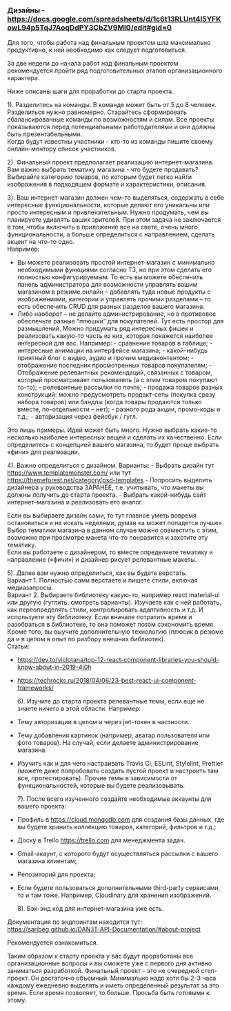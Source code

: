 ### Дизайны  - https://docs.google.com/spreadsheets/d/1c6t13RLUnt4I5YFKowL94p5TqJ7AoqDdPY3CbZV9Ml0/edit#gid=0

Для того, чтобы работа над финальным проектом шла максимально продуктивно, к ней необходимо как следует подготовиться.

За две недели до начала работ над финальным проектом рекомендуется пройти ряд подготовительных этапов организационного характера.

Ниже описаны шаги для проработки до старта проекта.

1). Разделитесь на команды. В команде может быть от 5 до 8 человек. Разделиться нужно равномерно. Старайтесь сформировать сбалансированные команды по возможностям и силам. Все проекты показываются перед потенциальными работодателями и они должны быть презентабельными. <br />
Когда будут известны участники - кто-то из команды пишите своему онлайн-ментору список участников.

2). Финальный проект предполагает реализацию интернет-магазина. Вам важно выбрать тематику магазина - что будете продавать? Выбирайте категорию товаров, по которым будет легко найти изображения в подходящем формате и характеристики, описания.

3). Ваш интернет-магазин должен чем-то выделяться, содержать в себе интересные функциональности, которые делают его уникальны или просто интересным и привлекательным. Нужно продумать, чем вы планируете удивлять ваших зрителей. При этом задача не заключается в том, чтобы включить в приложение все на свете, очень много функциональности, а больше определиться с направлением, сделать акцент на что-то одно. <br />
Например:<br />

- Вы можете реализовать простой интернет-магазин с минимально необходимыми функциями согласно ТЗ, но при этом сделать его полностью конфигурируемым. То есть вы можете обеспечить панель администратора для возможности управлять вашим магазином в режиме онлайн – добавлять туда новые продукты с изображениями, категории и управлять прочими разделами – то есть обеспечить CRUD для разных разделов вашего магазина.
- Либо наоборот – не делайте администрирование, но в противовес обеспечьте разные “плюшки” для покупателей. Тут есть простор для размышлений. Можно придумать ряд интересных фишек и реализовать какую-то часть из них, которая покажется наиболее интересной для вас. Например: - сравнение товаров в таблице; - интересные анимации на интерфейсе магазина; - какой-нибудь приятный блог с видео, аудио и прочим медиаконтентом; - отображение последних просмотренных товаров покупателям; - Отображение релевантных рекомендаций, связанных с товаром, который просматривает пользователь (а с этим товаром покупают то-то); - релевантные рассылки по почте; - продажа товаров разных конструкций: можно предусмотреть продакт-сеты (покупка сразу набора товаров) или бандлы (когда товары продаются только вместе, по-отдельности – нет); - разного рода акции, промо-коды и т.д.; - авторизация через фейсбук / гугл.

Это лишь примеры. Идей может быть много. Нужно выбрать какие-то несколько наиболее интересных вещей и сделать их качественно. Если определитесь с концепцией вашего магазина, то будет проще выбрать «фичи» для реализации.

4). Важно определиться с дизайном. Варианты: - Выбрать дизайн тут https://www.templatemonster.com/ или тут https://themeforest.net/category/psd-templates - Попросить выделить дизайнера у руководства ЗАРАНЕЕ, т.е. учитывать, что макеты вы должны получить до старта проекта. - Выбрать какой-нибудь сайт интернет-магазина и реализовать его аналог.

Если вы выбираете дизайн сами, то тут главное уметь вовремя остановиться и не искать неделями, думая «а может попадется лучше».<br />
Выбор тематики магазина в данном случае можно совместить с этим, возможно при просмотре макета что-то понравится и захотите эту тематику.<br />
Если вы работаете с дизайнером, то вместе определяете тематику и направление («фичи») и дизайнер рисует релевантные макеты.

5). Далее вам нужно определиться, как вы будете верстать.<br />
Вариант 1. Полностью сами верстаете и пишете стили, включая медиазапросы.<br />
Вариант 2. Выбираете библиотеку какую-то, например react material-ui или другую (гуглить, смотреть варианты). Изучаете как с ней работать, как переопределять стили, контролировать адаптивность и т.д. И используете эту библиотеку. Если вначале потратить время и разобраться в библиотеке, то она поможет потом сэкономить время. Кроме того, вы выучите дополнительную технологию (плюсик в резюме да и в целом в опыт по разбору внешних библиотек).<br />
Статьи:<br />

- https://dev.to/viclotana/top-12-react-component-libraries-you-should-know-about-in-2019-4j0h
- https://techrocks.ru/2018/04/06/23-best-react-ui-component-frameworks/

  6). Изучите до старта проекта релевантные темы, если еще не знаете ничего в этой области. Например:

- Тему авторизации в целом и через jwt-токен в частности.
- Тему добавления картинок (например, аватар пользователя или фото товаров). На случай, если делаете администрирование магазина.
- Изучить как и для чего настраивать Travis CI, ESLint, Stylelint, Prettier (можете даже попробовать создать пустой проект и настроить там все, протестировать).
  Прочие темы в зависимости от функциональностей, которые вы будете реализовывать.

  7). После всего изученного создайте необходимые аккаунты для вашего проекта:

- Профиль в https://cloud.mongodb.com для создания базы данных, где вы будете хранить коллекцию товаров, категорий, фильтров и т.д.;
- Доску в Trello https://trello.com для менеджмента задач.
- Gmail-акаунт, с которого будут осуществляться рассылки с вашего магазина клиентам;
- Репозиторий для проекта;
- Если будете пользоваться дополнительными third-party сервисами, то и там тоже. Например, Cloudinary для хранения изображений.

  8). Бэк-энд код для интернет-магазина уже есть.

Документация по эндпоинтам находится тут: https://saribeg.github.io/DAN.IT-API-Documentation/#about-project

Рекомендуется ознакомиться.

Таким образом к старту проекта у вас будут проработаны все организационные вопросы и вы сможете уже с первого дня активно заниматься разработкой.
Финальный проект - это не очередной степ-проект. Он достаточно объемный. Минимально надо хотя бы 2-3 часа каждому ежедневно выделять и иметь определенный результат за это время. Если время позволяет, то больше. Просьба быть готовыми к этому.
